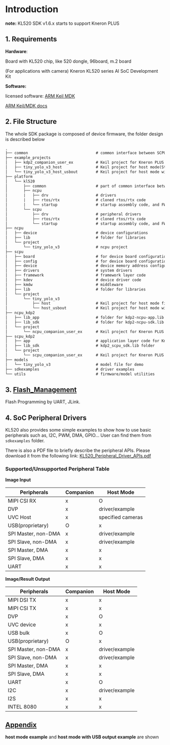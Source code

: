 # Introduction

**note:** KL520 SDK v1.6.x starts to support Kneron PLUS

## 1. Requirements

**Hardware**:

Board with KL520 chip, like 520 dongle, 96board, m.2 board

(For applications with camera) Kneron KL520 series AI SoC Development Kit

**Software:**

licensed software: [ARM Keil MDK](https://www.keil.com)

[ARM Keil/MDK docs](https://www2.keil.com/mdk5/docs)


## 2. File Structure

The whole SDK package is composed of device firmware, the folder design is described below

```txt
.
├── common                              # common interface between SCPU/NCPU
├── example_projects
│   ├── kdp2_companion_user_ex          # Keil project for Kneron PLUS user example
│   ├── tiny_yolo_v3_host               # Keil project for host mode(Standalone) firmware example
│   └── tiny_yolo_v3_host_usbout        # Keil project for host mode with outputing result vis usb
├── platform
│   └── kl520
│       ├── common                      # part of common interface between SCPU/NCPU 
│       ├── ncpu       
│       |   ├── drv                     # drivers 
│       |   ├── rtos/rtx                # cloned rtos/rtx code
│       |   └── startup                 # startup assembly code, and FW init code
│       └── scpu
│           ├── drv                     # peripheral drivers
│           ├── rtos/rtx                # cloned rtos/rtx code
│           └── startup                 # startup assembly code, and FW init code
├── ncpu
│   ├── device                          # device configurations
│   ├── lib                             # folder for libraries
│   └── project
│       └── tiny_yolo_v3                # ncpu project
├── scpu
│   ├── board                           # for device board configurations
│   ├── config                          # for device board configurations
│   ├── device                          # device memory address configurations
│   ├── drivers                         # system drivers
│   ├── framework                       # framework layer code
│   ├── kdev                            # device driver code
│   ├── kmdw                            # middleware
│   ├── lib                             # folder for libraries
│   └── project
│       └── tiny_yolo_v3                 
│           ├── host                    # Keil project for host mode firmware example
│           └── host_usbout             # Keil project for host mode with outputing result vis usb
├── ncpu_kdp2
│   ├── lib_app                         # folder for kdp2-ncpu-app.lib
│   ├── lib_sdk                         # folder for kdp2-ncpu-sdk.lib
│   └── project
│       └── ncpu_companion_user_ex      # Keil project for Kneron PLUS user example
├── scpu_kdp2
│   ├── app                             # application layer code for Kneron PLUS firmware example
│   ├── lib_sdk                         # kdp2_scpu_sdk.lib folder
│   └── project
│       └── scpu_companion_user_ex      # Keil project for Kneron PLUS example
├── models
│   └── tiny_yolo_v3                    # model file for demo
├── sdkexamples                         # driver examples
└── utils                               # firmware/model utilities
```

## 3. [Flash_Management](./flash_management/flash_management.md)

Flash Programming by UART, JLink.

## 4. SoC Peripheral Drivers

KL520 also provides some simple examples to show how to use basic peripherals such as, I2C, PWM, DMA, GPIO...
User can find them from `sdkexamples` folder.

There is also a PDF file to briefly describe the peripheral APIs. Please download it from the following link:
[KL520_Peripheral_Driver_APIs.pdf](./pdf/KL520_Peripheral_Driver_APIs.pdf)

### Supported/Unsupported Peripheral Table

**Image Input**

| Peripherals           | Companion     | Host Mode         |
| --------------------- | ------------- | ----------------- |
| MIPI CSI RX           | x             | O                 |
| DVP                   | x             | driver/example    |
| UVC Host              | x             | specified cameras |
| USB(proprietary)      | O             | x                 |
| SPI Master, non-DMA   | x             | driver/example    |
| SPI Slave, non-DMA    | x             | driver/example    |
| SPI Master, DMA       | x             | x                 |
| SPI Slave, DMA        | x             | x                 |
| UART                  | x             | x                 |


**Image/Result Output**

| Peripherals           | Companion     | Host Mode         |
| --------------------- | ------------- | ----------------- |
| MIPI DSI TX           | x             | x                 |
| MIPI CSI TX           | x             | x                 |
| DVP                   | x             | O                 |
| UVC device            | x             | x                 |
| USB bulk              | x             | O                 |
| USB(proprietary)      | O             | x                 |
| SPI Master, non-DMA   | x             | driver/example    |
| SPI Slave, non-DMA    | x             | driver/example    |
| SPI Master, DMA       | x             | x                 |
| SPI Slave, DMA        | x             | x                 |
| UART                  | x             | O                 |
| I2C                   | x             | driver/example    |
| I2S                   | x             | x                 |
| INTEL 8080            | x             | x                 |



## [Appendix](./sdk/appendix.md)

**host mode example** and **host mode with USB output example** are shown
